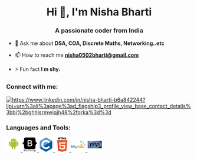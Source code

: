 <h1 align="center">Hi 👋, I'm Nisha Bharti</h1>
<h3 align="center">A passionate coder from India</h3>

- 💬 Ask me about **DSA, COA, Discrete Maths, Networking..etc**

- 📫 How to reach me **nisha0502bharti@gmail.com**

- ⚡ Fun fact **I m shy.**

<h3 align="left">Connect with me:</h3>
<p align="left">
<a href="https://linkedin.com/in/https://www.linkedin.com/in/nisha-bharti-b6a842244?lipi=urn%3ali%3apage%3ad_flagship3_profile_view_base_contact_details%3bbi%2bghhlsrmwiqjh48%2fqrka%3d%3d" target="blank"><img align="center" src="https://raw.githubusercontent.com/rahuldkjain/github-profile-readme-generator/master/src/images/icons/Social/linked-in-alt.svg" alt="https://www.linkedin.com/in/nisha-bharti-b6a842244?lipi=urn%3ali%3apage%3ad_flagship3_profile_view_base_contact_details%3bbi%2bghhlsrmwiqjh48%2fqrka%3d%3d" height="30" width="40" /></a>
</p>

<h3 align="left">Languages and Tools:</h3>
<p align="left"> <a href="https://developer.android.com" target="_blank" rel="noreferrer"> <img src="https://raw.githubusercontent.com/devicons/devicon/master/icons/android/android-original-wordmark.svg" alt="android" width="40" height="40"/> </a> <a href="https://getbootstrap.com" target="_blank" rel="noreferrer"> <img src="https://raw.githubusercontent.com/devicons/devicon/master/icons/bootstrap/bootstrap-plain-wordmark.svg" alt="bootstrap" width="40" height="40"/> </a> <a href="https://www.cprogramming.com/" target="_blank" rel="noreferrer"> <img src="https://raw.githubusercontent.com/devicons/devicon/master/icons/c/c-original.svg" alt="c" width="40" height="40"/> </a> <a href="https://www.w3.org/html/" target="_blank" rel="noreferrer"> <img src="https://raw.githubusercontent.com/devicons/devicon/master/icons/html5/html5-original-wordmark.svg" alt="html5" width="40" height="40"/> </a> <a href="https://www.mysql.com/" target="_blank" rel="noreferrer"> <img src="https://raw.githubusercontent.com/devicons/devicon/master/icons/mysql/mysql-original-wordmark.svg" alt="mysql" width="40" height="40"/> </a> <a href="https://www.php.net" target="_blank" rel="noreferrer"> <img src="https://raw.githubusercontent.com/devicons/devicon/master/icons/php/php-original.svg" alt="php" width="40" height="40"/> </a> </p>
